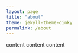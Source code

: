 ```yaml
---
layout: page
title: "about"
theme: jekyll-theme-dinky
permalink: /about
---
```


content content content
